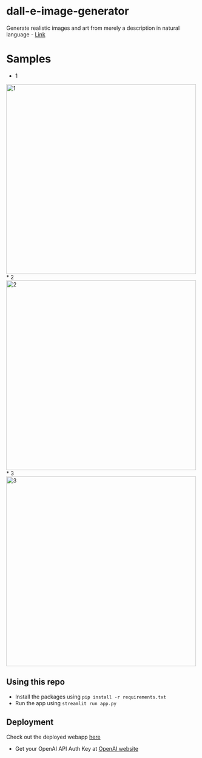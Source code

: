 # dall-e-image-generator
Generate realistic images and art from merely a description in natural language - [Link](https://dall-e-image-generator.onrender.com)

# Samples
* 1
<img width="500" alt="1" src="https://user-images.githubusercontent.com/66300465/222133318-13bb0141-2326-432e-b0be-2f8d787b104a.png">
* 2
<img width="500" alt="2" src="https://user-images.githubusercontent.com/66300465/222133333-07910eba-be6c-408b-8117-28b003f68c69.png">
* 3
<img width="500" alt="3" src="https://user-images.githubusercontent.com/66300465/222133357-0d6568ac-f528-425a-a8e5-4cfbba4fe812.png">


## Using this repo
* Install the packages using ```pip install -r requirements.txt```
* Run the app using ```streamlit run app.py```

## Deployment
Check out the deployed webapp [here](https://dall-e-image-generator.onrender.com)
* Get your OpenAI API Auth Key at [OpenAI website](https://beta.openai.com/account/api-keys)
